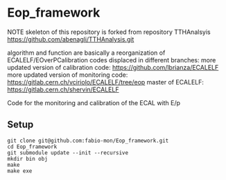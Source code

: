 # Eop_framework 
NOTE 
skeleton of this repository is forked from repository TTHAnalsyis
https://github.com/abenagli/TTHAnalysis.git

algorithm and function are basically a reorganization of ECALELF/EOverPCalibration codes displaced in different branches:
more updated version of calibration code: https://github.com/lbrianza/ECALELF
more updated version of	monitoring code:  https://gitlab.cern.ch/vciriolo/ECALELF/tree/eop
master of ECALELF:                        https://gitlab.cern.ch/shervin/ECALELF

Code for the monitoring and calibration of the ECAL with E/p

## Setup
   ```
   git clone git@github.com:fabio-mon/Eop_framework.git
   cd Eop_framework
   git submodule update --init --recursive
   mkdir bin obj 
   make
   make exe
   ```

